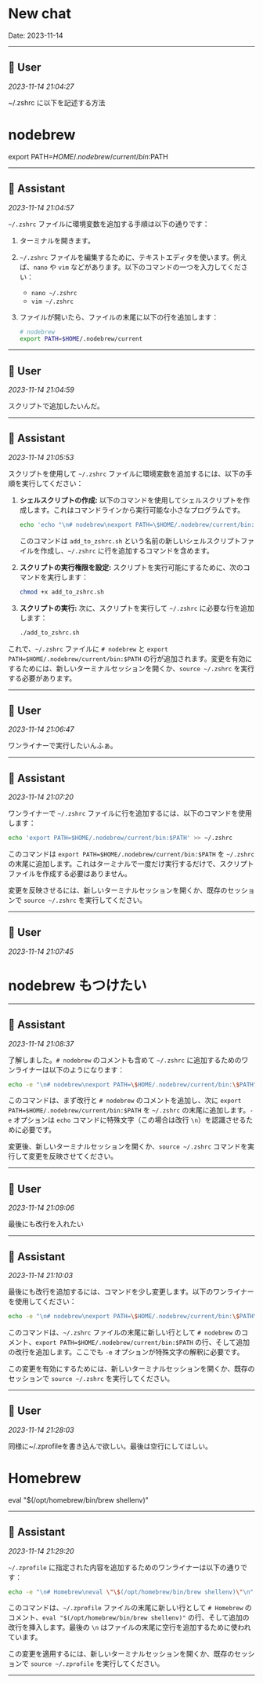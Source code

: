 # New chat

Date: 2023-11-14

---

## 👤 User
*2023-11-14 21:04:27*

~/.zshrc に以下を記述する方法

# nodebrew
export PATH=$HOME/.nodebrew/current/bin:$PATH

---

## 🤖 Assistant
*2023-11-14 21:04:57*

`~/.zshrc` ファイルに環境変数を追加する手順は以下の通りです：

1. ターミナルを開きます。

2. `~/.zshrc` ファイルを編集するために、テキストエディタを使います。例えば、`nano` や `vim` などがあります。以下のコマンドの一つを入力してください：
   - `nano ~/.zshrc`
   - `vim ~/.zshrc`

3. ファイルが開いたら、ファイルの末尾に以下の行を追加します：
   ```sh
   # nodebrew
   export PATH=$HOME/.nodebrew/current

---

## 👤 User
*2023-11-14 21:04:59*

スクリプトで追加したいんだ。

---

## 🤖 Assistant
*2023-11-14 21:05:53*

スクリプトを使用して `~/.zshrc` ファイルに環境変数を追加するには、以下の手順を実行してください：

1. **シェルスクリプトの作成:** 以下のコマンドを使用してシェルスクリプトを作成します。これはコマンドラインから実行可能な小さなプログラムです。

   ```bash
   echo 'echo "\n# nodebrew\nexport PATH=\$HOME/.nodebrew/current/bin:\$PATH" >> ~/.zshrc' > add_to_zshrc.sh
   ```

   このコマンドは `add_to_zshrc.sh` という名前の新しいシェルスクリプトファイルを作成し、`~/.zshrc` に行を追加するコマンドを含めます。

2. **スクリプトの実行権限を設定:** スクリプトを実行可能にするために、次のコマンドを実行します：

   ```bash
   chmod +x add_to_zshrc.sh
   ```

3. **スクリプトの実行:** 次に、スクリプトを実行して `~/.zshrc` に必要な行を追加します：

   ```bash
   ./add_to_zshrc.sh
   ```

これで、`~/.zshrc` ファイルに `# nodebrew` と `export PATH=$HOME/.nodebrew/current/bin:$PATH` の行が追加されます。変更を有効にするためには、新しいターミナルセッションを開くか、`source ~/.zshrc` を実行する必要があります。

---

## 👤 User
*2023-11-14 21:06:47*

ワンライナーで実行したいんふぁ。

---

## 🤖 Assistant
*2023-11-14 21:07:20*

ワンライナーで `~/.zshrc` ファイルに行を追加するには、以下のコマンドを使用します：

```bash
echo 'export PATH=$HOME/.nodebrew/current/bin:$PATH' >> ~/.zshrc
```

このコマンドは `export PATH=$HOME/.nodebrew/current/bin:$PATH` を `~/.zshrc` の末尾に追加します。これはターミナルで一度だけ実行するだけで、スクリプトファイルを作成する必要はありません。

変更を反映させるには、新しいターミナルセッションを開くか、既存のセッションで `source ~/.zshrc` を実行してください。

---

## 👤 User
*2023-11-14 21:07:45*

# nodebrew もつけたい

---

## 🤖 Assistant
*2023-11-14 21:08:37*

了解しました。`# nodebrew` のコメントも含めて `~/.zshrc` に追加するためのワンライナーは以下のようになります：

```bash
echo -e "\n# nodebrew\nexport PATH=\$HOME/.nodebrew/current/bin:\$PATH" >> ~/.zshrc
```

このコマンドは、まず改行と `# nodebrew` のコメントを追加し、次に `export PATH=$HOME/.nodebrew/current/bin:$PATH` を `~/.zshrc` の末尾に追加します。`-e` オプションは `echo` コマンドに特殊文字（この場合は改行 `\n`）を認識させるために必要です。

変更後、新しいターミナルセッションを開くか、`source ~/.zshrc` コマンドを実行して変更を反映させてください。

---

## 👤 User
*2023-11-14 21:09:06*

最後にも改行を入れたい

---

## 🤖 Assistant
*2023-11-14 21:10:03*

最後にも改行を追加するには、コマンドを少し変更します。以下のワンライナーを使用してください：

```bash
echo -e "\n# nodebrew\nexport PATH=\$HOME/.nodebrew/current/bin:\$PATH\n" >> ~/.zshrc
```

このコマンドは、`~/.zshrc` ファイルの末尾に新しい行として `# nodebrew` のコメント、`export PATH=$HOME/.nodebrew/current/bin:$PATH` の行、そして追加の改行を追加します。ここでも `-e` オプションが特殊文字の解釈に必要です。

この変更を有効にするためには、新しいターミナルセッションを開くか、既存のセッションで `source ~/.zshrc` を実行してください。

---

## 👤 User
*2023-11-14 21:28:03*

同様に~/.zprofileを書き込んで欲しい。最後は空行にしてほしい。

# Homebrew
eval "$(/opt/homebrew/bin/brew shellenv)"

---

## 🤖 Assistant
*2023-11-14 21:29:20*

`~/.zprofile` に指定された内容を追加するためのワンライナーは以下の通りです：

```bash
echo -e "\n# Homebrew\neval \"\$(/opt/homebrew/bin/brew shellenv)\"\n" >> ~/.zprofile
```

このコマンドは、`~/.zprofile` ファイルの末尾に新しい行として `# Homebrew` のコメント、`eval "$(/opt/homebrew/bin/brew shellenv)"` の行、そして追加の改行を挿入します。最後の `\n` はファイルの末尾に空行を追加するために使われています。

この変更を適用するには、新しいターミナルセッションを開くか、既存のセッションで `source ~/.zprofile` を実行してください。

---
